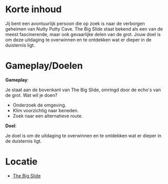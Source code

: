 # Korte inhoud

Jij bent een avontuurlijk persoon die op zoek is naar de verborgen geheimen van Nutty Putty Cave. The Big Slide staat bekend als een van de meest fascinerende, maar ook gevaarlijke delen van de grot. Jouw doel is om deze uitdaging te overwinnen en te ontdekken wat er dieper in de duisternis ligt.

# Gameplay/Doelen

**Gameplay**:

Je staat aan de bovenkant van The Big Slide, omringd door de echo's van de grot. Wat wil je doen?

- Onderzoek de omgeving.
- Klim voorzichtig naar beneden.
- Zoek naar een alternatieve route.

**Doel**:

Je doel is om de uitdaging te overwinnen en te ontdekken wat er dieper in de duisternis ligt.

# Locatie

- [The Big Slide](https://app.nuclino.com/t/b/b7c9399b-14d2-4d5e-9462-774ff79b69d5)
